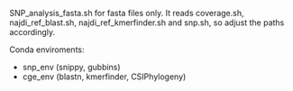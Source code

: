 SNP_analysis_fasta.sh for fasta files only. It reads coverage.sh, najdi_ref_blast.sh, najdi_ref_kmerfinder.sh and snp.sh, so adjust the paths accordingly.

Conda enviroments:
- snp_env (snippy, gubbins)
- cge_env (blastn, kmerfinder, CSIPhylogeny)

